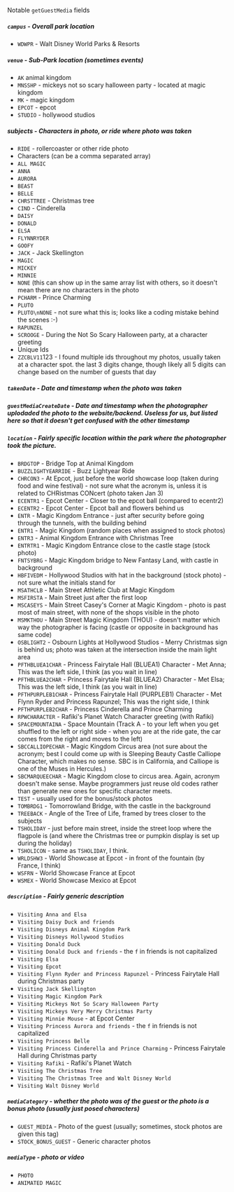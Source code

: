 Notable `getGuestMedia` fields

##### `campus` - Overall park location
* `WDWPR` - Walt Disney World Parks & Resorts

##### `venue` - Sub-Park location (sometimes events)
* `AK` animal kingdom
* `MNSSHP` - mickeys not so scary halloween party - located at magic kingdom
* `MK` - magic kingdom
* `EPCOT` - epcot
* `STUDIO` - hollywood studios

##### subjects - Characters in photo, or ride where photo was taken
* `RIDE` - rollercoaster or other ride photo
* Characters (can be a comma separated array)
 * `ALL MAGIC`
 * `ANNA`
 * `AURORA`
 * `BEAST`
 * `BELLE`
 * `CHRSTTREE` - Christmas tree
 * `CIND` - Cinderella
 * `DAISY`
 * `DONALD`
 * `ELSA`
 * `FLYNNRYDER`
 * `GOOFY`
 * `JACK` - Jack Skellington
 * `MAGIC`
 * `MICKEY`
 * `MINNIE`
 * `NONE` (this can show up in the same array list with others, so it doesn't mean there are no characters in the photo
 * `PCHARM` - Prince Charming
 * `PLUTO`
 * `PLUTO\nNONE` - not sure what this is; looks like a coding mistake behind the scenes :-)
 * `RAPUNZEL`
 * `SCROOGE` - During the Not So Scary Halloween party, at a character greeting
* Unique Ids
 * `ZZCBLV11`123 - I found multiple ids throughout my photos, usually taken at a character spot. the last 3 digits change, though likely all 5 digits can change based on the number of guests that day
 
##### `takenDate` - Date and timestamp when the photo was taken
##### `guestMediaCreateDate` - Date and timestamp when the photographer uplodaded the photo to the website/backend. Useless for us, but listed here so that it doesn't get confused with the other timestamp

##### `location` - Fairly specific location within the park where the photographer took the picture.
* `BRDGTOP` - Bridge Top at Animal Kingdom
* `BUZZLIGHTYEARRIDE` - Buzz Lightyear Ride
* `CHRCON3` - At Epcot, just before the world showcase loop (taken during food and wine festival) - not sure what the acronym is, unless it is related to CHRistmas CONcert (photo taken Jan 3)
* `ECENTR1` - Epcot Center - Closer to the epcot ball (compared to ecentr2)
* `ECENTR2` - Epcot Center - Epcot ball and flowers behind us
* `ENTR` - Magic Kingdom Entrance - just after security before going through the tunnels, with the building behind
* `ENTR1` - Magic Kingdom (random places when assigned to stock photos)
* `ENTR3` - Animal Kingdom Entrance with Christmas Tree
* `ENTRTR1` - Magic Kingdom Entrance close to the castle stage (stock photo)
* `FNTSYBRG` - Magic Kingdom bridge to New Fantasy Land, with castle in background
* `HBFIVEDM` - Hollywood Studios with hat in the background (stock photo) - not sure what the initials stand for
* `MSATHCLB` - Main Street Athletic Club at Magic Kingdom
* `MSFIRSTA` - Main Street just after the first loop
* `MSCASEYS` - Main Street Casey's Corner at Magic Kingdom - photo is past most of main street, with none of the shops visible in the photo
* `MSMKTHOU` - Main Street Magic Kingdom (THOU) - doesn't matter which way the photographer is facing (castle or opposite in background has same code)
* `OSBLIGHT2` - Osbourn Lights at Hollywood Studios - Merry Christmas sign is behind us; photo was taken at the intersection inside the main light area
* `PFTHBLUEA1CHAR` - Princess Fairytale Hall (BLUEA1) Character - Met Anna; This was the left side, I think (as you wait in line)
* `PFTHBLUEA2CHAR` - Princess Fairytale Hall (BLUEA2) Character - Met Elsa; This was the left side, I think (as you wait in line)
* `PFTHPURPLEB1CHAR` - Princess Fairytale Hall (PURPLEB1) Character - Met Flynn Ryder and Princess Rapunzel; This was the right side, I think
* `PFTHPURPLEB2CHAR` - Princess Cinderella and Prince Charming
* `RPWCHARACTER` - Rafiki's Planet Watch Character greeting (with Rafiki)
* `SPACEMOUNTAINA` - Space Mountain (Track A - to your left when you get shuffled to the left or right side - when you are at the ride gate, the car comes from the right and moves to the left)
* `SBCCALLIOPECHAR` - Magic Kingdom Circus area (not sure about the acronym; best I could come up with is Sleeping Beauty Castle Calliope Character, which makes no sense. SBC is in California, and Calliope is one of the Muses in Hercules.)
* `SBCMARQUEECHAR` - Magic Kingdom close to circus area. Again, acronym doesn't make sense. Maybe programmers just reuse old codes rather than generate new ones for specific character meets.
* `TEST` - usually used for the bonus/stock photos
* `TOMBRDG1` - Tomorrowland Bridge, with the castle in the background
* `TREEBACK` - Angle of the Tree of Life, framed by trees closer to the subjects
* `TSHOLIDAY` - just before main street, inside the street loop where the flagpole is (and where the Christmas tree or pumpkin display is set up during the holiday)
* `TSHOLICON` - same as `TSHOLIDAY`, I think.
* `WRLDSHW3` - World Showcase at Epcot - in front of the fountain (by France, I think)
* `WSFRN` - World Showcase France at Epcot
* `WSMEX` - World Showcase Mexico at Epcot

##### `description` - Fairly generic description
* `Visiting Anna and Elsa`
* `Visiting Daisy Duck and friends`
* `Visiting Disneys Animal Kingdom Park`
* `Visiting Disneys Hollywood Studios`
* `Visiting Donald Duck`
* `Visiting Donald Duck and friends` - the `f` in friends is not capitalized
* `Visiting Elsa`
* `Visiting Epcot`
* `Visiting Flynn Ryder and Princess Rapunzel` - Princess Fairytale Hall during Christmas party
* `Visiting Jack Skellington`
* `Visiting Magic Kingdom Park`
* `Visiting Mickeys Not So Scary Halloween Party`
* `Visiting Mickeys Very Merry Christmas Party`
* `Visiting Minnie Mouse` - at Epcot Center
* `Visiting Princess Aurora and friends` - the `f` in friends is not capitalized
* `Visiting Princess Belle`
* `Visiting Princess Cinderella and Prince Charming` - Princess Fairytale Hall during Christmas party
* `Visiting Rafiki` - Rafiki's Planet Watch
* `Visiting The Christmas Tree`
* `Visiting The Christmas Tree and Walt Disney World`
* `Visiting Walt Disney World`

##### `mediaCategory` - whether the photo was of the guest or the photo is a bonus photo (usually just posed characters)
* `GUEST_MEDIA` - Photo of the guest (usually; sometimes, stock photos are given this tag)
* `STOCK_BONUS_GUEST` - Generic character photos

##### `mediaType` - photo or video
* `PHOTO`
* `ANIMATED MAGIC`
